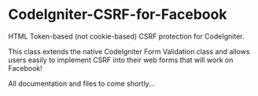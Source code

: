 CodeIgniter-CSRF-for-Facebook
=============================

HTML Token-based (not cookie-based) CSRF protection for CodeIgniter.

This class extends the native CodeIgniter Form Validation class and 
allows users easily to implement CSRF into their web forms that will work on Facebook!

All documentation and files to come shortly...